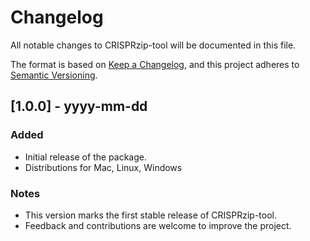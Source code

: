 # Changelog

All notable changes to CRISPRzip-tool will be documented in this file.

The format is based on [Keep a Changelog](https://keepachangelog.com/en/1.0.0/),
and this project adheres to [Semantic Versioning](https://semver.org/spec/v2.0.0.html).


## [1.0.0] - yyyy-mm-dd
### Added
- Initial release of the package.
- Distributions for Mac, Linux, Windows

### Notes
- This version marks the first stable release of CRISPRzip-tool.
- Feedback and contributions are welcome to improve the project.
